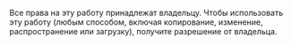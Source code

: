 Все права на эту работу принадлежат владельцу. Чтобы использовать эту работу (любым способом, включая копирование, изменение, распространение или загрузку), получите разрешение от владельца.